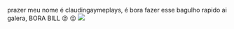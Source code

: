 prazer meu nome é claudingaymeplays, é bora fazer esse bagulho rapido ai galera, BORA BILL
😝
😜
![](https://media1.tenor.com/m/XnpSGG328o8AAAAC/spongebob.gif)
